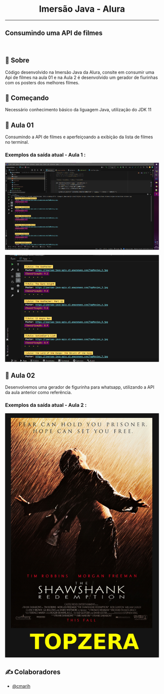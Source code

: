 <h1 align="center">Imersão Java - Alura</h1>

---
<h2 > Consumindo uma API de filmes</h2>
<br> 

## 🧐 Sobre <a name = "sobre"></a>

Código desenvolvido na Imersão Java da Alura, consite em consumir uma Api de filmes na aula 01 e
na Aula 2 é desenvolvido um gerador de fiurinhas com os posters dos melhores filmes.


## 🏁 Começando 

Necessário conhecimento básico da liguagem Java, utilização do JDK 11

## 🎈 Aula 01
Consumindo a API de filmes e aperfeiçoando a exibição da lista de filmes no terminal.
### Exemplos da saída atual - Aula 1 :

![Saida Padrão](images/imagem1.png)

![Saida Padrão](images/imagem2.png)

## 🎈 Aula 02
Desenvolvemos uma gerador de figurinha para whatsapp, utilizando a API da aula anterior como 
referência.

### Exemplos da saída atual - Aula 2 :

![Saida Padrão](images/topzera.png)


## ✍️ Colaboradores <a name = "colaboradores"></a>

- [@cmarih](https://github.com/cmarih/) 
